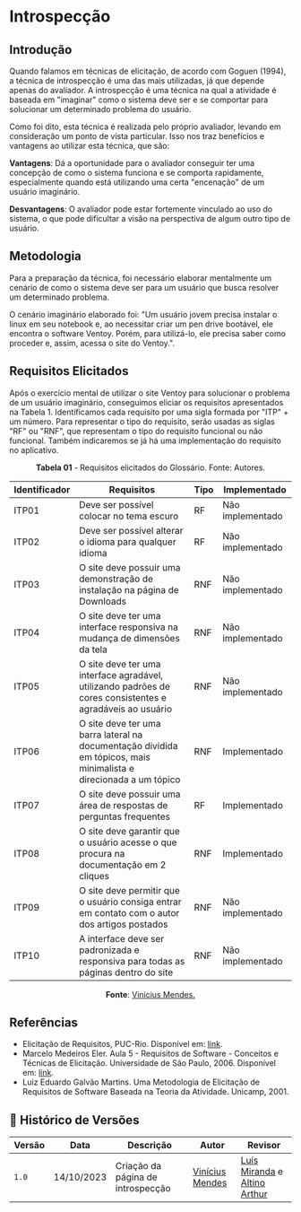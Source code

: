 # Introspecção
## Introdução
Quando falamos em técnicas de elicitação, de acordo com Goguen (1994), a técnica de introspecção é uma das mais utilizadas, já que depende apenas do avaliador. A introspecção é uma técnica na qual a atividade é baseada em "imaginar" como o sistema deve ser e se comportar para solucionar um determinado problema do usuário.

Como foi dito, esta técnica é realizada pelo próprio avaliador, levando em consideração um ponto de vista particular. Isso nos traz benefícios e vantagens ao utilizar esta técnica, que são:

**Vantagens**: Dá a oportunidade para o avaliador conseguir ter uma concepção de como o sistema funciona e se comporta rapidamente, especialmente quando está utilizando uma certa "encenação" de um usuário imaginário.

**Desvantagens**: O avaliador pode estar fortemente vinculado ao uso do sistema, o que pode dificultar a visão na perspectiva de algum outro tipo de usuário.

## Metodologia
Para a preparação da técnica, foi necessário elaborar mentalmente um cenário de como o sistema deve ser para um usuário que busca resolver um determinado problema.

O cenário imaginário elaborado foi: "Um usuário jovem precisa instalar o linux em seu notebook e, ao necessitar criar um pen drive bootável, ele encontra o software Ventoy. Porém, para utilizá-lo, ele precisa saber como proceder e, assim, acessa o site do Ventoy.".

## Requisitos Elicitados
Após o exercício mental de utilizar o site Ventoy para solucionar o problema de um usuário imaginário, conseguimos eliciar os requisitos apresentados na Tabela 1. Identificamos cada requisito por uma sigla formada por "ITP" + um número. Para representar o tipo do requisito, serão usadas as siglas "RF" ou "RNF", que representam o tipo do requisito funcional ou não funcional. Também indicaremos se já há uma implementação do requisito no aplicativo.

<p align="center"><b>Tabela 01</b> - Requisitos elicitados do Glossário. Fonte: Autores.</p>

| **Identificador** | **Requisitos** | **Tipo** | **Implementado** |
|--------------|-------------|-----|-----------------|
|ITP01| Deve ser possível colocar no tema escuro| RF | Não implementado |
|ITP02| Deve ser possível alterar o idioma para qualquer idioma | RF | Não implementado|
|ITP03| O site deve possuir uma demonstração de instalação na página de Downloads | RNF | Não implementado |
|ITP04| O site deve ter uma interface responsiva na mudança de dimensões da tela | RNF | Não implementado |
|ITP05| O site deve ter uma interface agradável, utilizando padrões de cores consistentes e agradáveis ao usuário | RNF | Não implementado |
|ITP06| O site deve ter uma barra lateral na documentação dividida em tópicos, mais minimalista e direcionada a um tópico| RNF | Implementado |
|ITP07| O site deve possuir uma área de respostas de perguntas frequentes | RF | Implementado |
|ITP08| O site deve garantir que o usuário acesse o que procura na documentação em 2 cliques | RNF | Implementado |
|ITP09| O site deve permitir que o usuário consiga entrar em contato com o autor dos artigos postados | RNF | Não implementado |
|ITP10| A interface deve ser padronizada e responsiva para todas as páginas dentro do site | RNF | Não implementado |

<p align="center"><b>Fonte</b>:  <a href="https://github.com/yabamiah">Vinicius Mendes.</a></p>

## Referências
- Elicitação de Requisitos, PUC-Rio. Disponível em: [link](https://www.maxwell.vrac.puc-rio.br/15760/15760_3.PDF).
- Marcelo Medeiros Eler. Aula 5 - Requisitos de Software - Conceitos e Técnicas de Elicitação. Universidade de São Paulo, 2006. Disponível em: [link](https://edisciplinas.usp.br/pluginfile.php/7993139/mod_resource/content/1/05%20-%20Requisitos%20de%20Software%20-%20Conceitos%20e%20T%C3%A9cnicas%20de%20Elicita%C3%A7%C3%A3o.PDF).
- Luiz Eduardo Galvão Martins. Uma Metodologia de Elicitação de Requisitos de Software Baseada na Teoria da Atividade. Unicamp, 2001.

## 📑 Histórico de Versões
| **Versão**   |   **Data**   | **Descrição** | **Autor** | **Revisor** |
|--------|---------|-----------|--------|---------|
|`1.0`| 14/10/2023 | Criação da página de introspecção | [Vinícius Mendes](https://github.com/yabamiah)| [Luís Miranda](https://github.com/LuisMiranda10) e [Altino Arthur](https://github.com/arthurrochamoreira) |
